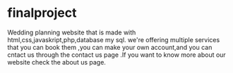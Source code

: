 # finalproject
Wedding planning website that is made with html,css,javaskript,php,database my sql.
we're offering multiple services that you can book them ,you can make your own account,and you can cntact us through the contact us page .If you want to know more about our website check the about us page.